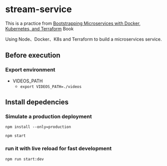 # stream-service

This is a practice from [Bootstrapping Microservices with Docker, Kubernetes, and Terraform](https://www.manning.com/books/bootstrapping-microservices-with-docker-kubernetes-and-terraform) Book

Using Node、Docker、K8s and Terraform to build a microservices service.

## Before execution

### Export environment

* VIDEOS_PATH
  * `export VIDEOS_PATH=./videos`

## Install depedencies

### Simulate a production deployment
`npm install --only=production`

`npm start`

### run it with live reload for fast development
`npm run start:dev`
